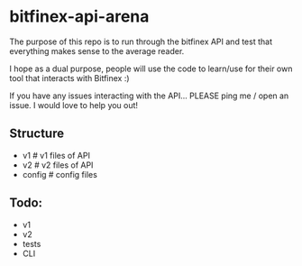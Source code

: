 # bitfinex-api-arena

The purpose of this repo is to run through the bitfinex API and test that everything makes sense to the average reader. 

I hope as a dual purpose, people will use the code to learn/use for their own tool that interacts with Bitfinex :)

If you have any issues interacting with the API... PLEASE ping me / open an issue. I would love to help you out!

## Structure
- v1		# v1 files of API
- v2		# v2 files of API
- config 	# config files

## Todo:
- v1
- v2
- tests
- CLI
